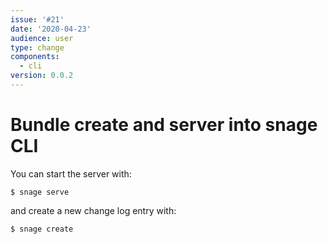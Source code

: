 ```yaml
---
issue: '#21'
date: '2020-04-23'
audience: user
type: change
components:
  - cli
version: 0.0.2
---
```

# Bundle create and server into snage CLI

You can start the server with:
```
$ snage serve
```

and create a new change log entry with:
```
$ snage create
```


